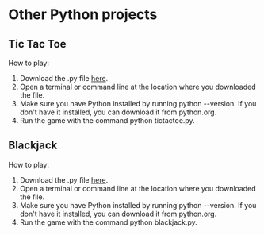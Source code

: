 # Other Python projects

## Tic Tac Toe

How to play:

1. Download the .py file [here](https://github.com/loresiensis/loresiensis.github.io/blob/29bb892cafbd4c06e2277502de94b108c0f72c59/other-python/tictactoe.py).
2. Open a terminal or command line at the location where you downloaded the file.
3. Make sure you have Python installed by running python --version. If you don't have it installed, you can download it from python.org.
4. Run the game with the command python tictactoe.py.

## Blackjack

How to play:

1. Download the .py file [here](https://github.com/loresiensis/loresiensis.github.io/blob/19937991e35b332af3c619bdf8ec8b443fa0fa1e/other-python/blackjack.py).
2. Open a terminal or command line at the location where you downloaded the file.
3. Make sure you have Python installed by running python --version. If you don't have it installed, you can download it from python.org.
4. Run the game with the command python blackjack.py.
